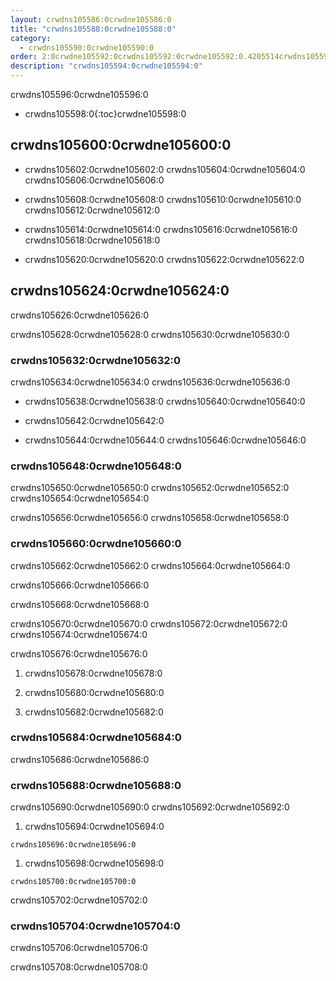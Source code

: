 ```yaml
---
layout: crwdns105586:0crwdne105586:0
title: "crwdns105588:0crwdne105588:0"
category:
  - crwdns105590:0crwdne105590:0
order: 2:0crwdne105592:0crwdns105592:0crwdne105592:0.4205514crwdns105592:0crwdne105592:0crwdns105592:0crwdne105592:0
description: "crwdns105594:0crwdne105594:0"
---
```

crwdns105596:0crwdne105596:0

- crwdns105598:0{:toc}crwdne105598:0

## crwdns105600:0crwdne105600:0

- crwdns105602:0crwdne105602:0 crwdns105604:0crwdne105604:0 crwdns105606:0crwdne105606:0

- crwdns105608:0crwdne105608:0 crwdns105610:0crwdne105610:0 crwdns105612:0crwdne105612:0

- crwdns105614:0crwdne105614:0 crwdns105616:0crwdne105616:0 crwdns105618:0crwdne105618:0

- crwdns105620:0crwdne105620:0 crwdns105622:0crwdne105622:0

## crwdns105624:0crwdne105624:0

crwdns105626:0crwdne105626:0

crwdns105628:0crwdne105628:0 crwdns105630:0crwdne105630:0

### crwdns105632:0crwdne105632:0

crwdns105634:0crwdne105634:0 crwdns105636:0crwdne105636:0

- crwdns105638:0crwdne105638:0 crwdns105640:0crwdne105640:0

- crwdns105642:0crwdne105642:0

- crwdns105644:0crwdne105644:0 crwdns105646:0crwdne105646:0

### crwdns105648:0crwdne105648:0

crwdns105650:0crwdne105650:0 crwdns105652:0crwdne105652:0 crwdns105654:0crwdne105654:0

crwdns105656:0crwdne105656:0 crwdns105658:0crwdne105658:0

### crwdns105660:0crwdne105660:0

crwdns105662:0crwdne105662:0 crwdns105664:0crwdne105664:0

crwdns105666:0crwdne105666:0

crwdns105668:0crwdne105668:0

crwdns105670:0crwdne105670:0 crwdns105672:0crwdne105672:0 crwdns105674:0crwdne105674:0

crwdns105676:0crwdne105676:0

1. crwdns105678:0crwdne105678:0

2. crwdns105680:0crwdne105680:0

3. crwdns105682:0crwdne105682:0

<!---
## Scaling the Nomad Cluster
Nomad itself does not provide a scaling method for cluster, so you must implement one. This section provides basic operations regarding scaling a cluster.
--->

### crwdns105684:0crwdne105684:0

crwdns105686:0crwdne105686:0

<!--- 
commenting until we have non-aws installations?
Scaling up Nomad cluster is very straightforward. To scale up, you need to register new Nomad clients into the cluster. If a Nomad client knows the IP addresses of Nomad servers, then the client can register to the cluster automatically.
HashiCorp recommends using Consul or other service discovery mechanisms to make this more robust in production. For more information, see the following pages in the official documentation for [Clustering](https://www.nomadproject.io/intro/getting-started/cluster.html), [Service Discovery](https://www.nomadproject.io/docs/service-discovery/index.html), and [Consul Integration](https://www.nomadproject.io/docs/agent/configuration/consul.html).
--->

### crwdns105688:0crwdne105688:0

crwdns105690:0crwdne105690:0 crwdns105692:0crwdne105692:0

1. crwdns105694:0crwdne105694:0

`crwdns105696:0crwdne105696:0`

1. crwdns105698:0crwdne105698:0

`crwdns105700:0crwdne105700:0`

crwdns105702:0crwdne105702:0

### crwdns105704:0crwdne105704:0

crwdns105706:0crwdne105706:0

crwdns105708:0crwdne105708:0